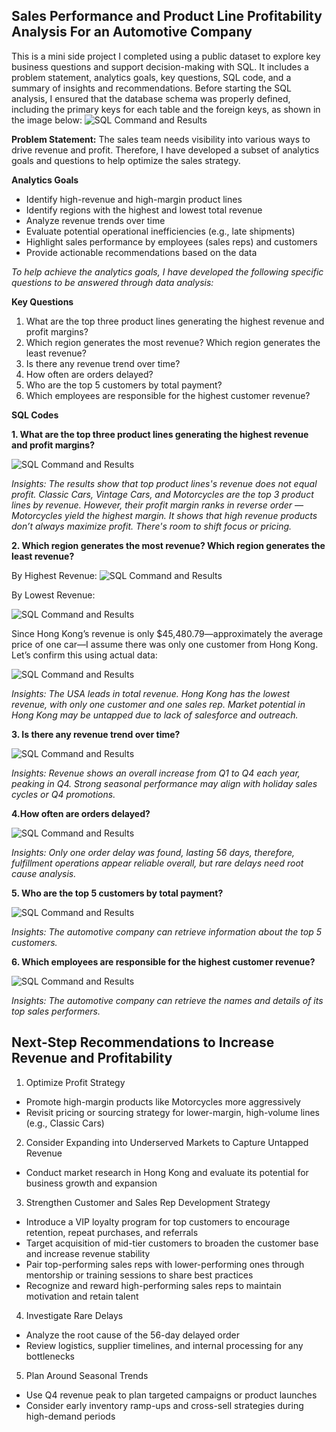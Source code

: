 ## **Sales Performance and Product Line Profitability Analysis For an Automotive Company**

This is a mini side project I completed using a public dataset to explore key business questions and support decision-making with SQL. It includes a problem statement, analytics goals, key questions, SQL code, and a summary of insights and recommendations. Before starting the SQL analysis, I ensured that the database schema was properly defined, including the primary keys for each table and the foreign keys, as shown in the image below: 
![SQL Command and Results](https://github.com/cristinajiang/Sales-SQL/blob/9f46c7fd98920df7f7486e6e0dc961a6e9735a3e/images/Schema%20.png) 

**Problem Statement:**
The sales team needs visibility into various ways to drive revenue and profit. Therefore, I have developed a subset of analytics goals and questions to help optimize the sales strategy. 

**Analytics Goals**
* Identify high-revenue and high-margin product lines
* Identify regions with the highest and lowest total revenue
* Analyze revenue trends over time
* Evaluate potential operational inefficiencies (e.g., late shipments)
* Highlight sales performance by employees (sales reps) and customers
* Provide actionable recommendations based on the data

*To help achieve the analytics goals, I have developed the following specific questions to be answered through data analysis:*

**Key Questions**
1. What are the top three product lines generating the highest revenue and profit margins?
2. Which region generates the most revenue? Which region generates the least revenue?
3. Is there any revenue trend over time?
4. How often are orders delayed? 
5. Who are the top 5 customers by total payment? 
6. Which employees are responsible for the highest customer revenue?

   
**SQL Codes** 

**1. What are the top three product lines generating the highest revenue and profit margins?**
   
![SQL Command and Results](https://github.com/cristinajiang/Sales-SQL/blob/a3e05c8929f9b8c0ef7ceb82ecc1c1cd0e44ae50/images/SQL%20Top%203%20Product%20Line.png) 

*Insights: The results show that top product lines's revenue does not equal profit. Classic Cars, Vintage Cars, and Motorcycles are the top 3 product lines by revenue. However, their profit margin ranks in reverse order — Motorcycles yield the highest margin. It shows that high revenue products don’t always maximize profit. There's room to shift focus or pricing.*


**2. Which region generates the most revenue? Which region generates the least revenue?**

By Highest Revenue: 
![SQL Command and Results](https://github.com/cristinajiang/Sales-SQL/blob/f79b2285dd2dfcf5d78220ea1f654315472f78a4/images/Highest%20revenue.png)

By Lowest Revenue: 

![SQL Command and Results](https://github.com/cristinajiang/Sales-SQL/blob/f79b2285dd2dfcf5d78220ea1f654315472f78a4/images/Least%20Revenue.png)

Since Hong Kong’s revenue is only $45,480.79—approximately the average price of one car—I assume there was only one customer from Hong Kong. Let’s confirm this using actual data:

![SQL Command and Results](https://github.com/cristinajiang/Sales-SQL/blob/f79b2285dd2dfcf5d78220ea1f654315472f78a4/images/Sales%20in%20HK.png) 

*Insights: The USA leads in total revenue. Hong Kong has the lowest revenue, with only one customer and one sales rep. Market potential in Hong Kong may be untapped due to lack of salesforce and outreach.*

**3. Is there any revenue trend over time?**

![SQL Command and Results](https://github.com/cristinajiang/Sales-SQL/blob/df4977c1bd95173934243eefb0d8d62144a8b408/images/Quarter%20Trend.png) 

*Insights: Revenue shows an overall increase from Q1 to Q4 each year, peaking in Q4. Strong seasonal performance may align with holiday sales cycles or Q4 promotions.* 

**4.How often are orders delayed?**
   
![SQL Command and Results](https://github.com/cristinajiang/Sales-SQL/blob/86607e7330d63efe7de3fe5c6e91efae77dec6b3/images/order%20ship%20date.png)

*Insights: Only one order delay was found, lasting 56 days, therefore, fulfillment operations appear reliable overall, but rare delays need root cause analysis.*

**5. Who are the top 5 customers by total payment?**
   
![SQL Command and Results](https://github.com/cristinajiang/Sales-SQL/blob/f79b2285dd2dfcf5d78220ea1f654315472f78a4/images/Top%205%20customers.png)

*Insights: The automotive company can retrieve information about the top 5 customers.*

**6. Which employees are responsible for the highest customer revenue?**
   
![SQL Command and Results](https://github.com/cristinajiang/Sales-SQL/blob/e2d0b4c83de0fb66dce2650d053e8439423fdff2/images/Sales%20Rep%20Performance.png)

*Insights: The automotive company can retrieve the names and details of its top sales performers.*

## **Next-Step Recommendations to Increase Revenue and Profitability** 
1. Optimize Profit Strategy
* Promote high-margin products like Motorcycles more aggressively
* Revisit pricing or sourcing strategy for lower-margin, high-volume lines (e.g., Classic Cars)

2. Consider Expanding into Underserved Markets to Capture Untapped Revenue
* Conduct market research in Hong Kong and evaluate its potential for business growth and expansion

3. Strengthen Customer and Sales Rep Development Strategy
* Introduce a VIP loyalty program for top customers to encourage retention, repeat purchases, and referrals
* Target acquisition of mid-tier customers to broaden the customer base and increase revenue stability
* Pair top-performing sales reps with lower-performing ones through mentorship or training sessions to share best practices
* Recognize and reward high-performing sales reps to maintain motivation and retain talent

4. Investigate Rare Delays 
* Analyze the root cause of the 56-day delayed order
* Review logistics, supplier timelines, and internal processing for any bottlenecks

5. Plan Around Seasonal Trends
* Use Q4 revenue peak to plan targeted campaigns or product launches
* Consider early inventory ramp-ups and cross-sell strategies during high-demand periods


